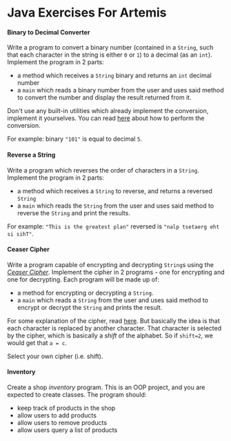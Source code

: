 # Java Exercises For Artemis

#### Binary to Decimal Converter
Write a program to convert a binary number (contained in a `String`, such that each character in the string is either `0` or `1`) to a decimal (as an `int`). Implement the program in 2 parts:
- a method which receives a `String` binary and returns an `int` decimal number
- a `main` which reads a binary number from the user and uses said method to convert the number and display the result returned from it.

Don't use any built-in utilities which already implement the conversion, implement it yourselves. You can read [here](https://www.rapidtables.com/convert/number/binary-to-decimal.html) about how to perform the conversion.

For example: binary `"101"` is equal to decimal `5`.

#### Reverse a String
Write a program which reverses the order of characters in a `String`. Implement the program in 2 parts:
- a method which receives a `String` to reverse, and returns a reversed `String`
- a `main` which reads the `String` from the user and uses said method to reverse the `String` and print the results.

For example: `"This is the greatest plan"` reversed is `"nalp tsetaerg eht si sihT"`.

#### Ceaser Cipher
Write a program capable of encrypting and decrypting `String`s using the [_Ceaser Cipher_](https://en.wikipedia.org/wiki/Caesar_cipher). Implement the cipher in 2 programs - one for encrypting and one for decrypting. Each program will be made up of:
- a method for encrypting or decrypting a `String`.
- a `main` which reads a `String` from the user and uses said method to encrypt or decrypt the `String` and prints the result.

For some explanation of the cipher, read [here](https://www.dcode.fr/caesar-cipher). But basically the idea is that each character is replaced by another character. That character is selected by the cipher, which is basically a _shift_ of the alphabet. So if `shift=2`, we would get that `a = c`. 

Select your own cipher (i.e. shift).

#### Inventory

Create a shop _inventory_ program. This is an OOP project, and you are expected to create classes. The program should:
- keep track of products in the shop
- allow users to add products
- allow users to remove products
- allow users query a list of products

